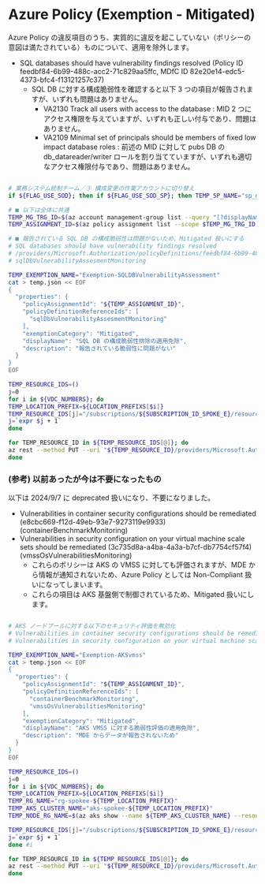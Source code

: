 # Azure Policy (Exemption - Mitigated)

Azure Policy の違反項目のうち、実質的に違反を起こしていない（ポリシーの意図は満たされている）ものについて、適用を除外します。

- SQL databases should have vulnerability findings resolved (Policy ID feedbf84-6b99-488c-acc2-71c829aa5ffc, MDfC ID 82e20e14-edc5-4373-bfc4-f13121257c37)
  - SQL DB に対する構成脆弱性を確認すると以下 3 つの項目が報告されますが、いずれも問題はありません。
    - VA2130 Track all users with access to the database : MID 2 つにアクセス権限を与えていますが、いずれも正しい付与であり、問題はありません。
    - VA2109 Minimal set of principals should be members of fixed low impact database roles : 前述の MID に対して pubs DB の db_datareader/writer ロールを割り当てていますが、いずれも適切なアクセス権限付与であり、問題はありません。

```bash

# 業務システム統制チーム／③ 構成変更の作業アカウントに切り替え
if ${FLAG_USE_SOD}; then if ${FLAG_USE_SOD_SP}; then TEMP_SP_NAME="sp_gov_change"; az login --service-principal --username ${SP_APP_IDS[${TEMP_SP_NAME}]} --password "${SP_PWDS[${TEMP_SP_NAME}]}" --tenant ${PRIMARY_DOMAIN_NAME} --allow-no-subscriptions; else az account clear; az login -u "user_gov_change@${PRIMARY_DOMAIN_NAME}" -p "${ADMIN_PASSWORD}"; fi; fi

# ■ 以下は全体に共通
TEMP_MG_TRG_ID=$(az account management-group list --query "[?displayName=='Tenant Root Group'].id" -o tsv)
TEMP_ASSIGNMENT_ID=$(az policy assignment list --scope $TEMP_MG_TRG_ID --query "[? displayName == 'Microsoft Cloud Security Benchmark'].id" -o tsv)

# ■ 報告されている SQL DB の構成脆弱性は問題がないため、Mitigated 扱いにする
# SQL databases should have vulnerability findings resolved
# /providers/Microsoft.Authorization/policyDefinitions/feedbf84-6b99-488c-acc2-71c829aa5ffc
# sqlDbVulnerabilityAssesmentMonitoring

TEMP_EXEMPTION_NAME="Exemption-SQLDBVulnerabilityAssessment"
cat > temp.json << EOF
{
  "properties": {
    "policyAssignmentId": "${TEMP_ASSIGNMENT_ID}",
    "policyDefinitionReferenceIds": [
      "sqlDbVulnerabilityAssesmentMonitoring"
    ],
    "exemptionCategory": "Mitigated",
    "displayName": "SQL DB の構成脆弱性排除の適用免除",
    "description": "報告されている脆弱性に問題がない"
  }
}
EOF

TEMP_RESOURCE_IDS=()
j=0
for i in ${VDC_NUMBERS}; do
TEMP_LOCATION_PREFIX=${LOCATION_PREFIXS[$i]}
TEMP_RESOURCE_IDS[j]="/subscriptions/${SUBSCRIPTION_ID_SPOKE_E}/resourcegroups/rg-spokee-${TEMP_LOCATION_PREFIX}/providers/microsoft.sql/servers/sql-spokee-${UNIQUE_SUFFIX}-${TEMP_LOCATION_PREFIX}"
j=`expr $j + 1`
done

for TEMP_RESOURCE_ID in ${TEMP_RESOURCE_IDS[@]}; do
az rest --method PUT --uri "${TEMP_RESOURCE_ID}/providers/Microsoft.Authorization/policyExemptions/${TEMP_EXEMPTION_NAME}?api-version=2022-07-01-preview" --body @temp.json
done

```

### (参考) 以前あったが今は不要になったもの

以下は 2024/9/7 に deprecated 扱いになり、不要になりました。

- Vulnerabilities in container security configurations should be remediated (e8cbc669-f12d-49eb-93e7-9273119e9933) (containerBenchmarkMonitoring)
- Vulnerabilities in security configuration on your virtual machine scale sets should be remediated (3c735d8a-a4ba-4a3a-b7cf-db7754cf57f4) (vmssOsVulnerabilitiesMonitoring)
  - これらのポリシーは AKS の VMSS に対しても評価されますが、MDE から情報が通知されないため、Azure Policy としては Non-Compliant 扱いになってしまいます。
  - これらの項目は AKS 基盤側で制御されているため、Mitigated 扱いにします。

```bash

# AKS ノードプールに対する以下のセキュリティ評価を無効化
# Vulnerabilities in container security configurations should be remediated (e8cbc669-f12d-49eb-93e7-9273119e9933) (containerBenchmarkMonitoring)
# Vulnerabilities in security configuration on your virtual machine scale sets should be remediated (3c735d8a-a4ba-4a3a-b7cf-db7754cf57f4) (vmssOsVulnerabilitiesMonitoring)

TEMP_EXEMPTION_NAME="Exemption-AKSvmss"
cat > temp.json << EOF
{
  "properties": {
    "policyAssignmentId": "${TEMP_ASSIGNMENT_ID}",
    "policyDefinitionReferenceIds": [
      "containerBenchmarkMonitoring",
      "vmssOsVulnerabilitiesMonitoring"
    ],
    "exemptionCategory": "Mitigated",
    "displayName": "AKS VMSS に対する脆弱性評価の適用免除",
    "description": "MDE からデータが報告されないため"
  }
}
EOF

TEMP_RESOURCE_IDS=()
j=0
for i in ${VDC_NUMBERS}; do
TEMP_LOCATION_PREFIX=${LOCATION_PREFIXS[$i]}
TEMP_RG_NAME="rg-spokee-${TEMP_LOCATION_PREFIX}"
TEMP_AKS_CLUSTER_NAME="aks-spokee-${TEMP_LOCATION_PREFIX}"
TEMP_NODE_RG_NAME=$(az aks show --name ${TEMP_AKS_CLUSTER_NAME} --resource-group ${TEMP_RG_NAME} --subscription ${SUBSCRIPTION_ID_SPOKE_E} --query nodeResourceGroup -o tsv)

TEMP_RESOURCE_IDS[j]="/subscriptions/${SUBSCRIPTION_ID_SPOKE_E}/resourcegroups/${TEMP_NODE_RG_NAME}"
j=`expr $j + 1`
done #i

for TEMP_RESOURCE_ID in ${TEMP_RESOURCE_IDS[@]}; do
az rest --method PUT --uri "${TEMP_RESOURCE_ID}/providers/Microsoft.Authorization/policyExemptions/${TEMP_EXEMPTION_NAME}?api-version=2022-07-01-preview" --body @temp.json
done

```
